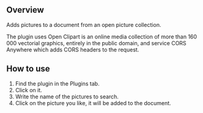 ## Overview

Adds pictures to a document from an open picture collection. 

The plugin uses Open Clipart is an online media collection of more than 160 000 vectorial graphics, entirely in the public domain, and service CORS Anywhere  which adds CORS headers to the request.

## How to use

1. Find the plugin in the Plugins tab. 
2. Click on it.
3. Write the name of the pictures to search.
4. Click on the picture you like, it will be added to the document.
